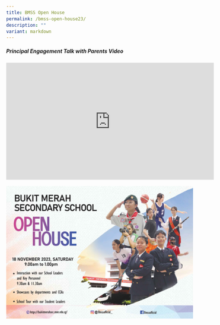 ```yaml
---
title: BMSS Open House
permalink: /bmss-open-house23/
description: ""
variant: markdown
---
```

##### **Principal Engagement Talk with Parents Video**
<iframe allowfullscreen="" allow="accelerometer; autoplay; clipboard-write; encrypted-media; gyroscope; picture-in-picture; web-share" frameborder="0" title="YouTube video player" src="https://www.youtube.com/embed/CIrTsU5YXAY?si=nF8oFTdkNlPOK8hx" height="315" width="560"></iframe>

<br>

![](/images/flyer-design-2023.jpg)
